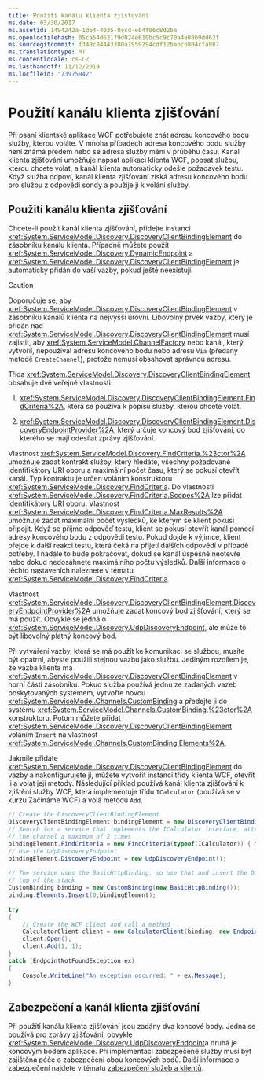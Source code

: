 ```yaml
---
title: Použití kanálu klienta zjišťování
ms.date: 03/30/2017
ms.assetid: 1494242a-1d64-4035-8ecd-eb4f06c8d2ba
ms.openlocfilehash: 05ca54d62179d024e619bc5c9c70a4e08b9dd62f
ms.sourcegitcommit: f348c84443380a1959294cdf12babcb804cfa987
ms.translationtype: MT
ms.contentlocale: cs-CZ
ms.lasthandoff: 11/12/2019
ms.locfileid: "73975942"
---
```

# <a name="using-the-discovery-client-channel"></a>Použití kanálu klienta zjišťování
Při psaní klientské aplikace WCF potřebujete znát adresu koncového bodu služby, kterou voláte. V mnoha případech adresa koncového bodu služby není známá předem nebo se adresa služby mění v průběhu času. Kanál klienta zjišťování umožňuje napsat aplikaci klienta WCF, popsat službu, kterou chcete volat, a kanál klienta automaticky odešle požadavek testu. Když služba odpoví, kanál klienta zjišťování získá adresu koncového bodu pro službu z odpovědi sondy a použije ji k volání služby.  
  
## <a name="using-the-discovery-client-channel"></a>Použití kanálu klienta zjišťování  
 Chcete-li použít kanál klienta zjišťování, přidejte instanci <xref:System.ServiceModel.Discovery.DiscoveryClientBindingElement> do zásobníku kanálu klienta. Případně můžete použít <xref:System.ServiceModel.Discovery.DynamicEndpoint> a <xref:System.ServiceModel.Discovery.DiscoveryClientBindingElement> je automaticky přidán do vaší vazby, pokud ještě neexistují.  
  
> [!CAUTION]
> Doporučuje se, aby <xref:System.ServiceModel.Discovery.DiscoveryClientBindingElement> v zásobníku kanálů klienta na nejvyšší úrovni. Libovolný prvek vazby, který je přidán nad <xref:System.ServiceModel.Discovery.DiscoveryClientBindingElement> musí zajistit, aby <xref:System.ServiceModel.ChannelFactory> nebo kanál, který vytvořil, nepoužíval adresu koncového bodu nebo adresu `Via` (předaný metodě `CreateChannel`), protože nemusí obsahovat správnou adresu.  
  
 Třída <xref:System.ServiceModel.Discovery.DiscoveryClientBindingElement> obsahuje dvě veřejné vlastnosti:  
  
1. <xref:System.ServiceModel.Discovery.DiscoveryClientBindingElement.FindCriteria%2A>, která se používá k popisu služby, kterou chcete volat.  
  
2. <xref:System.ServiceModel.Discovery.DiscoveryClientBindingElement.DiscoveryEndpointProvider%2A>, který určuje koncový bod zjišťování, do kterého se mají odesílat zprávy zjišťování.  
  
 Vlastnost <xref:System.ServiceModel.Discovery.FindCriteria.%23ctor%2A> umožňuje zadat kontrakt služby, který hledáte, všechny požadované identifikátory URI oboru a maximální počet času, který se pokusí otevřít kanál. Typ kontraktu je určen voláním konstruktoru <xref:System.ServiceModel.Discovery.FindCriteria>. Do vlastnosti <xref:System.ServiceModel.Discovery.FindCriteria.Scopes%2A> lze přidat identifikátory URI oboru. Vlastnost <xref:System.ServiceModel.Discovery.FindCriteria.MaxResults%2A> umožňuje zadat maximální počet výsledků, ke kterým se klient pokusí připojit. Když se přijme odpověď testu, klient se pokusí otevřít kanál pomocí adresy koncového bodu z odpovědi testu. Pokud dojde k výjimce, klient přejde k další reakci testu, která čeká na přijetí dalších odpovědí v případě potřeby. I nadále to bude pokračovat, dokud se kanál úspěšně neotevře nebo dokud nedosáhnete maximálního počtu výsledků. Další informace o těchto nastaveních naleznete v tématu <xref:System.ServiceModel.Discovery.FindCriteria>.  
  
 Vlastnost <xref:System.ServiceModel.Discovery.DiscoveryClientBindingElement.DiscoveryEndpointProvider%2A> umožňuje zadat koncový bod zjišťování, který se má použít. Obvykle se jedná o <xref:System.ServiceModel.Discovery.UdpDiscoveryEndpoint>, ale může to být libovolný platný koncový bod.  
  
 Při vytváření vazby, která se má použít ke komunikaci se službou, musíte být opatrní, abyste použili stejnou vazbu jako službu. Jediným rozdílem je, že vazba klienta má <xref:System.ServiceModel.Discovery.DiscoveryClientBindingElement> v horní části zásobníku. Pokud služba používá jednu ze zadaných vazeb poskytovaných systémem, vytvořte novou <xref:System.ServiceModel.Channels.CustomBinding> a předejte ji do systému <xref:System.ServiceModel.Channels.CustomBinding.%23ctor%2A> konstruktoru. Potom můžete přidat <xref:System.ServiceModel.Discovery.DiscoveryClientBindingElement> voláním `Insert` na vlastnost <xref:System.ServiceModel.Channels.CustomBinding.Elements%2A>.  
  
 Jakmile přidáte <xref:System.ServiceModel.Discovery.DiscoveryClientBindingElement> do vazby a nakonfigurujete ji, můžete vytvořit instanci třídy klienta WCF, otevřít ji a volat její metody. Následující příklad používá kanál klienta zjišťování k zjištění služby WCF, která implementuje třídu `ICalculator` (používá se v kurzu Začínáme WCF) a volá metodu `Add`.  
  
```csharp
// Create the DiscoveryClientBindingElement  
DiscoveryClientBindingElement bindingElement = new DiscoveryClientBindingElement();  
// Search for a service that implements the ICalculator interface, attempting to open  
// the channel a maximum of 2 times  
bindingElement.FindCriteria = new FindCriteria(typeof(ICalculator)) { MaxResults = 2 };  
// Use the UdpDiscoveryEndpoint  
bindingElement.DiscoveryEndpoint = new UdpDiscoveryEndpoint();  
  
// The service uses the BasicHttpBinding, so use that and insert the DiscoveryClientBindingElement at the   
// top of the stack  
CustomBinding binding = new CustomBinding(new BasicHttpBinding());  
binding.Elements.Insert(0,bindingElement);  
  
try  
{  
    // Create the WCF client and call a method  
    CalculatorClient client = new CalculatorClient(binding, new EndpointAddress("http://schemas.microsoft.com/dynamic"));  
    client.Open();  
    client.Add(1, 1);  
}  
catch (EndpointNotFoundException ex)  
{  
    Console.WriteLine("An exception occurred: " + ex.Message);  
}  
```  
  
## <a name="security-and-the-discovery-client-channel"></a>Zabezpečení a kanál klienta zjišťování  
 Při použití kanálu klienta zjišťování jsou zadány dva koncové body. Jedna se používá pro zprávy zjišťování, obvykle <xref:System.ServiceModel.Discovery.UdpDiscoveryEndpoint>a druhá je koncovým bodem aplikace. Při implementaci zabezpečené služby musí být zajištěna péče o zabezpečení obou koncových bodů. Další informace o zabezpečení najdete v tématu [zabezpečení služeb a klientů](../../../../docs/framework/wcf/feature-details/securing-services-and-clients.md).

